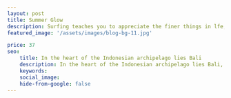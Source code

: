```yaml
---
layout: post
title: Summer Glow
description: Surfing teaches you to appreciate the finer things in lfe, to be present, livein the moment and just breath.
featured_image: '/assets/images/blog-bg-11.jpg'

price: 37
seo: 
    title: In the heart of the Indonesian archipelago lies Bali
    description: In the heart of the Indonesian archipelago lies Bali, a canvas painted with the hues of paradise. Enchanting and mystical
    keywords: 
    social_image: 
    hide-from-google: false
---
```


